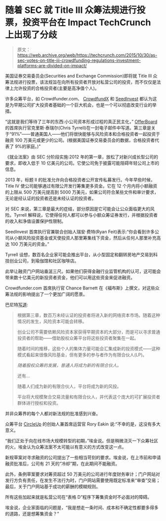# 随着 SEC 就 Title III 众筹法规进行投票，投资平台在 Impact TechCrunch 上出现了分歧

> 原文：<https://web.archive.org/web/https://techcrunch.com/2015/10/30/as-sec-votes-on-title-iii-crowdfunding-regulations-investment-platforms-are-divided-on-impact/>

美国证券交易委员会(Securities and Exchange Commission)即将就 Title III 众筹法规进行投票，该法规旨在向所有投资者开放对私营公司的投资，而不仅仅是法律上允许投资的合格投资者(主要是高净值个人)。

许多众筹平台，如 Crowdfunder.com、 [CrowdfundX](https://web.archive.org/web/20221206152112/http://www.crowdfundx.io/) 和 [SeedInvest](https://web.archive.org/web/20221206152112/https://www.seedinvest.com/) 都认为这是为早期公司扩大投资者基础的一个巨大机会，也是一个可以彻底改变行业的举措。

“这就是我们等待了三年的东西:小公司资本形成过程的真正民主化，” [OfferBoard](https://web.archive.org/web/20221206152112/http://www.offerboard.com/) 的首席执行官克里斯·泰瑞尔(Chris Tyrrell)在一封电子邮件中写道。第三章是关于“91%”——普通美国人——他们将很快能够与风险资本和合格投资者一起投资于融资 100 万美元或更少的公司。(根据美国证券交易委员会的数据，合格投资者代表了 9%的家庭。)"

《就业法案》由 SEC 分阶段实施:2012 年的第一章，放松了对新兴成长型公司的要求，即收入低于 10 亿美元的公司。它使公司免于披露可能阻碍年轻公司上市的信息。

2013 年，标题 II 的批准允许向合格投资者公开宣传私募发行。今年早些时候，Title IV 使公司能够通过有限公开发行筹集更多资金。它在 12 个月内将小额融资的上限从 500 万美元提高到 5000 万美元，如果公司符合某些文件和审计要求，无论是经认证的投资者还是未经认证的投资者。

对 SEC 来说，第三章是最大的症结，部分原因是它可能会让公众面临更大的风险。Tyrrell 解释说，它使得任何人都可以参与小额众筹证券发行，并根据投资者的收入和净值设置保护性限制。

SeedInvest 首席执行官兼联合创始人瑞安·费特(Ryan Feit)表示:“你会看到许多公司从小额风险投资基金或天使投资人那里筹集线下资金，然后从任何人那里补充高达 100 万美元的资金。”

Tyrrell 设想，数百名企业家可能会推出平台，从小型固定和翻转房地产交易到科技创业公司，到瑜伽馆和社区咖啡店。

此举让融资门户网站垂涎三尺。如果他们获得金融行业监管机构的认可，这可能会带来数十亿美元的新投资者资金，他们可以用这些资金来促进融资。

Crowdfunder.com 首席执行官 Chance Barnett 在《福布斯》上撰文，对这些众筹法规的影响提出了一个更加广阔的愿景。

巴尼特[写道](https://web.archive.org/web/20221206152112/http://www.forbes.com/sites/chancebarnett/2015/10/27/sec-to-vote-on-title-iii-equity-crowdfunding-rulings-october-30th/2/):

> 根据第三章，数百万未经认证的投资者将进入新的网络资本市场。随着这种情况的发生，风险资本可能会转移。
> 
> 创业公司不需要依赖风险资本家获得早期资本的大部分，而是可以寻求普通投资者的帮助——借助股权众筹平台将这些投资者聚集在一起。
> 
> 随着时间的推移，这些个人的集体力量可能会汇集成新的投资模式——这种模式看起来很像风险基金，但有更多的参与者作为有限合伙人(LP)。
> 
> *随着股权众筹的发展，普通人将成为新的有限合伙人。*
> 
> 还有…
> 
> 随着人们成为新的有限合伙人，平台将成为新的风投。
> 
> 平台将大规模聚合交易流量和有限合伙人，并代表这个庞大的可扩展投资者群体进行授权和投资。

并非众筹界的每个人都对新法规的批准感到兴奋。

众筹平台 [CircleUp](https://web.archive.org/web/20221206152112/https://circleup.com/) 的创始人兼首席运营官 Rory Eakin 说:“不幸的是，这没有多大意义。

“我们正处于向在线市场大规模转型的初期，”埃金说。但是稍微浇灭一下众筹社区的火，埃金认为众筹法案不太可能以有意义的方式改变这一点。

新规草案对寻求融资的公司提出了一些相当苛刻的要求。埃金说，在上市前和申请融资批准后，公司有 21 天的“冷却”期，在此期间不能融资。

此外，条例草案要求对筹资超过 50 万美元的公司进行年度财务审计；门户网站对发行方负有责任，在发生不法行为时，门户网站需要使用既定标准来“审查”交易；最后，关于门户网站基于成功的薪酬的模糊规则。

所有这些加起来就是私营公司在“表格 D”程序下筹集资金时不必面对的障碍。

埃金说，企业家面临的问题是，“我是想走一条时间、成本和不确定性都要多得多的道路，还是想筹集资金？”